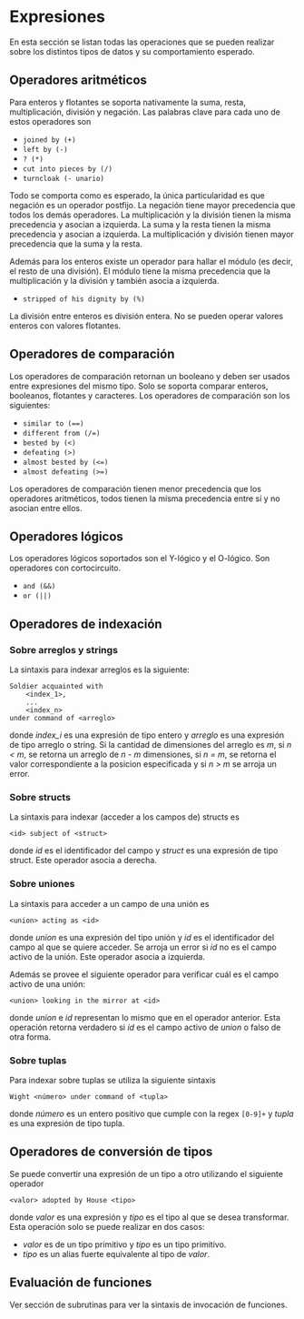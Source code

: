 # Expresiones

En esta sección se listan todas las operaciones
que se pueden realizar sobre los distintos tipos
de datos y su comportamiento esperado.

## Operadores aritméticos

Para enteros y flotantes se soporta nativamente la
suma, resta, multiplicación, división y negación.
Las palabras clave para cada uno de estos operadores
son

* `joined by (+)`
* `left by (-)`
* `? (*)`
* `cut into pieces by (/)`
* `turncloak (- unario)`

Todo se comporta como es esperado, la única
particularidad es que negación es un operador postfijo.
La negación tiene mayor precedencia que todos los demás
operadores. La multiplicación y la división tienen la
misma precedencia y asocian a izquierda.
La suma y la resta tienen la misma precedencia
y asocian a izquierda. La multiplicación y división
tienen mayor precedencia que la suma y la resta.

Además para los enteros existe un operador para hallar el
módulo (es decir, el resto de una división). El módulo
tiene la misma precedencia que la multiplicación y la división
y también asocia a izquierda.

* `stripped of his dignity by (%)`

La división entre enteros es división entera. No se
pueden operar valores enteros con valores flotantes.

## Operadores de comparación

Los operadores de comparación retornan un booleano
y deben ser usados entre expresiones del mismo tipo.
Solo se soporta comparar enteros, booleanos, flotantes
y caracteres. Los operadores de comparación son los siguientes:

* `similar to (==)`
* `different from (/=)`
* `bested by (<)`
* `defeating (>)`
* `almost bested by (<=)`
* `almost defeating (>=)`

Los operadores de comparación tienen menor precedencia que
los operadores aritméticos, todos tienen la misma
precedencia entre sí y no asocian entre ellos.

## Operadores lógicos

Los operadores lógicos soportados son el Y-lógico y el O-lógico.
Son operadores con cortocircuito.

* `and (&&)`
* `or (||)`

## Operadores de indexación

### Sobre arreglos y strings

La sintaxis para indexar arreglos es la siguiente:

```
Soldier acquainted with
    <index_1>,
    ...
    <index_n>
under command of <arreglo>
```
donde *index_i* es una expresión de tipo entero y *arreglo*
es una expresión de tipo arreglo o string. Si la cantidad
de dimensiones del arreglo es *m*, si *n < m*, se retorna
un arreglo de *n - m* dimensiones, si *n = m*, se retorna
el valor correspondiente a la posicion especificada y
si *n > m* se arroja un error.

### Sobre structs

La sintaxis para indexar (acceder a los campos de) structs es

```
<id> subject of <struct>
```
donde *id* es el identificador del campo y *struct* es una
expresión de tipo struct. Este operador asocia a derecha.

### Sobre uniones

La sintaxis para acceder a un campo de una unión es
```
<union> acting as <id>
```
donde *union* es una expresión del tipo unión y
*id* es el identificador del campo al que se quiere acceder.
Se arroja un error si *id* no es el campo activo de la unión.
Este operador asocia a izquierda.

Además se provee el siguiente operador para verificar cuál
es el campo activo de una unión:
```
<union> looking in the mirror at <id>
```
donde *union* e *id* representan lo mismo que en el operador
anterior. Esta operación retorna verdadero si *id* es el
campo activo de *union* o falso de otra forma.

### Sobre tuplas

Para indexar sobre tuplas se utiliza la siguiente sintaxis
```
Wight <número> under command of <tupla>
```
donde *número* es un entero positivo que cumple con la
regex `[0-9]+` y *tupla* es una expresión de tipo tupla.

## Operadores de conversión de tipos

Se puede convertir una expresión de un tipo
a otro utilizando el siguiente operador

```
<valor> adopted by House <tipo>
```
donde *valor* es una expresión y *tipo* es el tipo al
que se desea transformar. Esta operación solo se puede
realizar en dos casos:

* *valor* es de un tipo primitivo y *tipo* es un tipo primitivo.
* *tipo* es un alias fuerte equivalente al tipo de *valor*.

## Evaluación de funciones

Ver sección de subrutinas para ver la sintaxis de invocación
de funciones.
